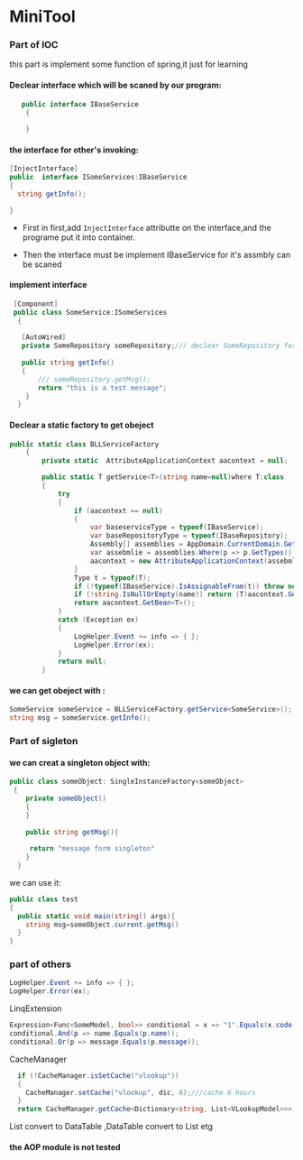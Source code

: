 # MiniTool

### Part of IOC

this part is implement some function of spring,it just for learning

#### Declear interface which will be scaned by our program:

```C#
   public interface IBaseService
    {
        
    }
```
#### the interface for other's invoking:

```C#
[InjectInterface]
public  interface ISomeServices:IBaseService
{       
  string getInfo();

}
```
* First in first,add ```InjectInterface``` attributte on the interface,and the programe put it into container.

* Then the interface must be implement IBaseService for it's assmbly can be scaned 

#### implement interface

```C#
 [Component]
 public class SomeService:ISomeServices
  {
  
   [AutoWired]
   private SomeRepository someRepository;/// declear SomeRepository for same way;
   
   public string getInfo()
   {
       /// someRepository.getMsg();
       return "this is a test message";
    }
  }
```

#### Declear a static factory to get obeject

```C#
public static class BLLServiceFactory 
    {
        private static  AttributeApplicationContext aacontext = null;

        public static T getService<T>(string name=null)where T:class
        {
            try
            {
                if (aacontext == null)
                {
                    var baseserviceType = typeof(IBaseService);
                    var baseRepositoryType = typeof(IBaseRepository);
                    Assembly[] assemblies = AppDomain.CurrentDomain.GetAssemblies();
                    var assebmlie = assemblies.Where(p => p.GetTypes().Where(n => (baseserviceType != n && baseRepositoryType != n) && (baseserviceType.IsAssignableFrom(n) || baseserviceType.IsAssignableFrom(n))).Count() > 0).ToArray();
                    aacontext = new AttributeApplicationContext(assebmlie);
                }
                Type t = typeof(T);
                if (!typeof(IBaseService).IsAssignableFrom(t)) throw new Exception("T must implement IBaseService");
                if (!string.IsNullOrEmpty(name)) return (T)aacontext.GetBean(name);
                return aacontext.GetBean<T>();
            }
            catch (Exception ex)
            {
                LogHelper.Event += info => { };
                LogHelper.Error(ex);
            }
            return null;
        }
 ```
 
 #### we can get obeject with :
 ```C#
 SomeService someService = BLLServiceFactory.getService<SomeService>();
 string msg = someService.getInfo();
 ```
 
 ### Part of sigleton
 
 #### we can creat a singleton object with:
 
 ```C#
 public class someObject: SingleInstanceFactory<someObject>
  {
     private someObject()
     {
     }
     
     public string getMsg(){
     
      return "message form singleton"
     }
   }
   ```
   we can use it:
   
  ```C#
 public class test
 {
    public static void main(string[] args){
      string msg=someObject.current.getMsg()
    }
  }
   ```
 
 ### part of others
 ```C#
 LogHelper.Event += info => { };
 LogHelper.Error(ex);
 ```
 
 LinqExtension
 ```C#
 Expression<Func<SomeModel, bool>> conditional = x => "1".Equals(x.code);
 conditional.And(p => name.Equals(p.name));
 conditional.Or(p => message.Equals(p.message));
 ```
 CacheManager 
 ```C#
   if (!CacheManager.isSetCache("vlookup"))
   {
     CacheManager.setCache("vlookup", dic, 6);///cache 6 hours
   }
   return CacheManager.getCache<Dictionary<string, List<VLookupModel>>>("vlookup");
 ```
 
 List convert to DataTable ,DataTable convert to List etg
 
 ####  the AOP module is not tested 
 

